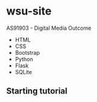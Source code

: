 # wsu-site
AS91903 - Digital Media Outcome
- HTML
- CSS
- Bootstrap
- Python
- Flask
- SQLite


## Starting tutorial
